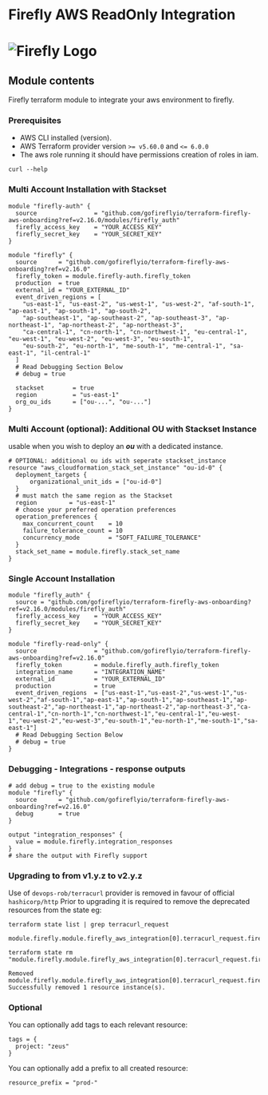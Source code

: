 # Firefly AWS ReadOnly Integration  
# ![Firefly Logo](firefly.gif)

## Module contents

Firefly terraform module to integrate your aws environment to firefly.

### Prerequisites

- AWS CLI installed (version).
- AWS Terraform provider version `>= v5.60.0` and `<= 6.0.0`
- The aws role running it should have permissions creation of roles in iam.

```shell script
curl --help
```


### Multi Account Installation with Stackset

```hcl-terraform
module "firefly-auth" {
  source                = "github.com/gofireflyio/terraform-firefly-aws-onboarding?ref=v2.16.0/modules/firefly_auth"
  firefly_access_key    = "YOUR_ACCESS_KEY"
  firefly_secret_key    = "YOUR_SECRET_KEY"
}

module "firefly" {
  source      = "github.com/gofireflyio/terraform-firefly-aws-onboarding?ref=v2.16.0"
  firefly_token = module.firefly-auth.firefly_token
  production  = true
  external_id = "YOUR_EXTERNAL_ID"
  event_driven_regions = [
    "us-east-1", "us-east-2", "us-west-1", "us-west-2", "af-south-1", "ap-east-1", "ap-south-1", "ap-south-2",
    "ap-southeast-1", "ap-southeast-2", "ap-southeast-3", "ap-northeast-1", "ap-northeast-2", "ap-northeast-3",
    "ca-central-1", "cn-north-1", "cn-northwest-1", "eu-central-1", "eu-west-1", "eu-west-2", "eu-west-3", "eu-south-1",
    "eu-south-2", "eu-north-1", "me-south-1", "me-central-1", "sa-east-1", "il-central-1"
  ]
  # Read Debugging Section Below
  # debug = true
  
  stackset        = true
  region          = "us-east-1"
  org_ou_ids      = ["ou-...", "ou-..."]
} 
```
### Multi Account (optional):  Additional OU with Stackset Instance
usable when you wish to deploy an **_ou_** with a dedicated instance.
```hcl-terraform
# OPTIONAL: additional ou ids with seperate stackset_instance
resource "aws_cloudformation_stack_set_instance" "ou-id-0" {
  deployment_targets {
      organizational_unit_ids = ["ou-id-0"]
  }
  # must match the same region as the Stackset
  region         = "us-east-1"
  # choose your preferred operation preferences
  operation_preferences {
    max_concurrent_count    = 10
    failure_tolerance_count = 10
    concurrency_mode        = "SOFT_FAILURE_TOLERANCE"
  }
  stack_set_name = module.firefly.stack_set_name
}
```
### Single Account Installation 

```hcl-terraform
module "firefly_auth" {
  source = "github.com/gofireflyio/terraform-firefly-aws-onboarding?ref=v2.16.0/modules/firefly_auth"
  firefly_access_key    = "YOUR_ACCESS_KEY"
  firefly_secret_key    = "YOUR_SECRET_KEY"
}

module "firefly-read-only" {
  source                = "github.com/gofireflyio/terraform-firefly-aws-onboarding?ref=v2.16.0"
  firefly_token         = module.firefly_auth.firefly_token
  integration_name      = "INTEGRATION_NAME"
  external_id           = "YOUR_EXTERNAL_ID"
  production            = true
  event_driven_regions  = ["us-east-1","us-east-2","us-west-1","us-west-2","af-south-1","ap-east-1","ap-south-1","ap-southeast-1","ap-southeast-2","ap-northeast-1","ap-northeast-2","ap-northeast-3","ca-central-1","cn-north-1","cn-northwest-1","eu-central-1","eu-west-1","eu-west-2","eu-west-3","eu-south-1","eu-north-1","me-south-1","sa-east-1"]
  # Read Debugging Section Below
  # debug = true
}
```

### Debugging - Integrations - response outputs
```hcl-terraform
# add debug = true to the existing module
module "firefly" {
  source      = "github.com/gofireflyio/terraform-firefly-aws-onboarding?ref=v2.16.0"  
  debug       = true
}

output "integration_responses" {
  value = module.firefly.integration_responses
}
# share the output with Firefly support 
```

### Upgrading to from v1.y.z to v2.y.z
Use of `devops-rob/terracurl` provider is removed in favour of official `hashicorp/http`
Prior to upgrading it is required to remove the deprecated resources from the state eg:
```
terraform state list | grep terracurl_request

module.firefly.module.firefly_aws_integration[0].terracurl_request.firefly_aws_integration_request
```
```
terraform state rm "module.firefly.module.firefly_aws_integration[0].terracurl_request.firefly_aws_integration_request"

Removed module.firefly.module.firefly_aws_integration[0].terracurl_request.firefly_aws_integration_request
Successfully removed 1 resource instance(s).
```


### Optional
You can optionally add tags to each relevant resource:
```
tags = {
  project: "zeus"
}
```

You can optionally add a prefix to all created resource:
```
resource_prefix = "prod-"
```
